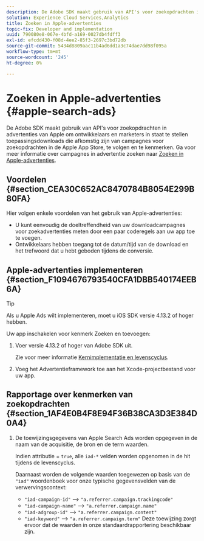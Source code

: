 ```yaml
---
description: De Adobe SDK maakt gebruik van API's voor zoekopdrachten in advertenties van Apple om ontwikkelaars en marketers in staat te stellen toepassingsdownloads die afkomstig zijn van campagnes voor zoekopdrachten in de Apple App Store, te volgen en te kenmerken.
solution: Experience Cloud Services,Analytics
title: Zoeken in Apple-advertenties
topic-fix: Developer and implementation
uuid: 790080e8-067e-4bfd-a169-0027db4fdff3
exl-id: efcdd430-f08d-4ee2-85f3-2697c3bd72db
source-git-commit: 5434d8809aac11b4ad6dd1a3c74dae7dd98f095a
workflow-type: tm+mt
source-wordcount: '245'
ht-degree: 0%

---
```


# Zoeken in Apple-advertenties {#apple-search-ads}

De Adobe SDK maakt gebruik van API&#39;s voor zoekopdrachten in advertenties van Apple om ontwikkelaars en marketers in staat te stellen toepassingsdownloads die afkomstig zijn van campagnes voor zoekopdrachten in de Apple App Store, te volgen en te kenmerken. Ga voor meer informatie over campagnes in advertentie zoeken naar [Zoeken in Apple-advertenties](https://searchads.apple.com).

## Voordelen {#section_CEA30C652AC8470784B8054E299B80FA}

Hier volgen enkele voordelen van het gebruik van Apple-advertenties:

* U kunt eenvoudig de doeltreffendheid van uw downloadcampagnes voor zoekadvertenties meten door een paar coderegels aan uw app toe te voegen.
* Ontwikkelaars hebben toegang tot de datum/tijd van de download en het trefwoord dat u hebt geboden tijdens de conversie.

## Apple-advertenties implementeren {#section_F1094676793540CFA1DBB540174EEB6A}

>[!TIP]
>
>Als u Apple Ads wilt implementeren, moet u iOS SDK versie 4.13.2 of hoger hebben.

Uw app inschakelen voor kenmerk Zoeken en toevoegen:

1. Voer versie 4.13.2 of hoger van Adobe SDK uit.

   Zie voor meer informatie [Kernimplementatie en levenscyclus](/help/ios/getting-started/dev-qs.md).

1. Voeg het Advertentieframework toe aan het Xcode-projectbestand voor uw app.

## Rapportage over kenmerken van zoekopdrachten {#section_1AF4E0B4F8E94F36B38CA3D3E384D0A4}

1. De toewijzingsgegevens van Apple Search Ads worden opgegeven in de naam van de acquisitie, de bron en de term waarden.

   Indien attributie = `true`, alle `iad-*` velden worden opgenomen in de hit tijdens de levenscyclus.

   Daarnaast worden de volgende waarden toegewezen op basis van de `"iad"` woordenboek voor onze typische gegevensvelden van de verwervingscontext:

   * `"iad-campaign-id"` --> `"a.referrer.campaign.trackingcode"`
   * `"iad-campaign-name"` —> `"a.referrer.campaign.name"`
   * `"iad-adgroup-id"` —> `"a.referrer.campaign.content"`
   * `"iad-keyword"` —> `"a.referrer.campaign.term"`
   Deze toewijzing zorgt ervoor dat de waarden in onze standaardrapportering beschikbaar zijn.
